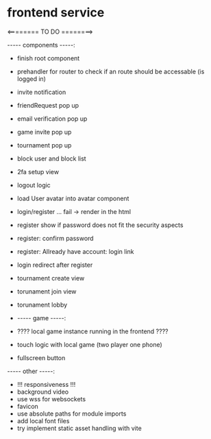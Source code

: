 # frontend service

<======== TO DO ========>

----- components -----:

- finish root component
- prehandler for router to check if an route should be accessable (is logged in)

- invite notification
- friendRequest pop up
- email verification pop up
- game invite pop up
- tournament pop up

- block user and block list
- 2fa setup view
- logout logic
- load User avatar into avatar component
- login/register ... fail -> render in the html
- register show if password does not fit the security aspects
- register: confirm password
- register: Allready have account: login link
- login redirect after register

- tournament create view
- torunament join view
- torunament lobby

- ----- game -----:

- ???? local game instance running in the frontend ????
- touch logic with local game (two player one phone)
- fullscreen button

----- other -----:

- !!! responsiveness !!!
- background video
- use wss for websockets
- favicon
- use absolute paths for module imports
- add local font files
- try implement static asset handling with vite
